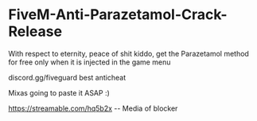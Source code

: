# FiveM-Anti-Parazetamol-Crack-Release
With respect to eternity, peace of shit kiddo, get the Parazetamol method for free only when it is injected in the game menu

discord.gg/fiveguard best anticheat

Mixas going to paste it ASAP :)

https://streamable.com/hq5b2x -- Media of blocker
